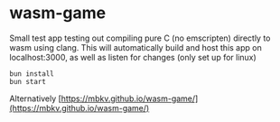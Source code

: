 # wasm-game

Small test app testing out compiling pure C (no emscripten) directly to wasm
using clang. This will automatically build and host this app on localhost:3000,
as well as listen for changes (only set up for linux)

```shell
bun install
bun start
```

Alternatively [https://mbkv.github.io/wasm-game/](https://mbkv.github.io/wasm-game/)
